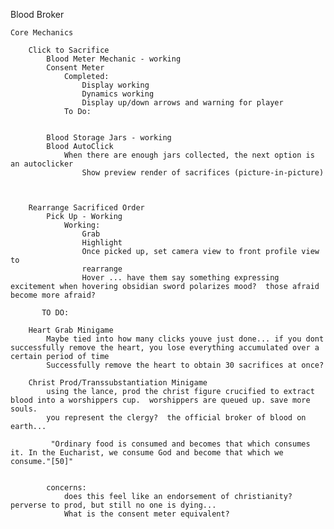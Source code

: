 Blood Broker

    Core Mechanics

        Click to Sacrifice
            Blood Meter Mechanic - working
            Consent Meter
                Completed:
                    Display working
                    Dynamics working
                    Display up/down arrows and warning for player
                To Do:


            Blood Storage Jars - working
            Blood AutoClick 
                When there are enough jars collected, the next option is an autoclicker
                    Show preview render of sacrifices (picture-in-picture)
            


        Rearrange Sacrificed Order
            Pick Up - Working
                Working:
                    Grab
                    Highlight
                    Once picked up, set camera view to front profile view to 
                    rearrange
                    Hover ... have them say something expressing excitement when hovering obsidian sword polarizes mood?  those afraid become more afraid?
                
           TO DO:

        Heart Grab Minigame
            Maybe tied into how many clicks youve just done... if you dont successfully remove the heart, you lose everything accumulated over a certain period of time
            Successfully remove the heart to obtain 30 sacrifices at once?

        Christ Prod/Transsubstantiation Minigame
            using the lance, prod the christ figure crucified to extract blood into a worshippers cup.  worshippers are queued up. save more souls.
            you represent the clergy?  the official broker of blood on earth...

             "Ordinary food is consumed and becomes that which consumes it. In the Eucharist, we consume God and become that which we consume."[50]"


            concerns:
                does this feel like an endorsement of christianity?  perverse to prod, but still no one is dying...
                What is the consent meter equivalent?